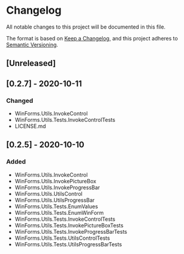 # Changelog
All notable changes to this project will be documented in this file.

The format is based on [Keep a Changelog](https://keepachangelog.com/en/1.0.0/),
and this project adheres to [Semantic Versioning](https://semver.org/spec/v2.0.0.html).

## [Unreleased]

## [0.2.7] - 2020-10-11
### Changed
- WinForms.Utils.InvokeControl
- WinForms.Utils.Tests.InvokeControlTests
- LICENSE.md

## [0.2.5] - 2020-10-10
### Added
- WinForms.Utils.InvokeControl
- WinForms.Utils.InvokePictureBox
- WinForms.Utils.InvokeProgressBar
- WinForms.Utils.UtilsControl
- WinForms.Utils.UtilsProgressBar
- WinForms.Utils.Tests.EnumValues
- WinForms.Utils.Tests.EnumWinForm
- WinForms.Utils.Tests.InvokeControlTests
- WinForms.Utils.Tests.InvokePictureBoxTests
- WinForms.Utils.Tests.InvokeProgressBarTests
- WinForms.Utils.Tests.UtilsControlTests
- WinForms.Utils.Tests.UtilsProgressBarTests

